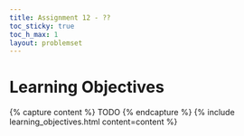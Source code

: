 ```yaml
---
title: Assignment 12 - ??
toc_sticky: true 
toc_h_max: 1
layout: problemset
---
```


# Learning Objectives

{% capture content %}
TODO
{% endcapture %}
{% include learning_objectives.html content=content %}

